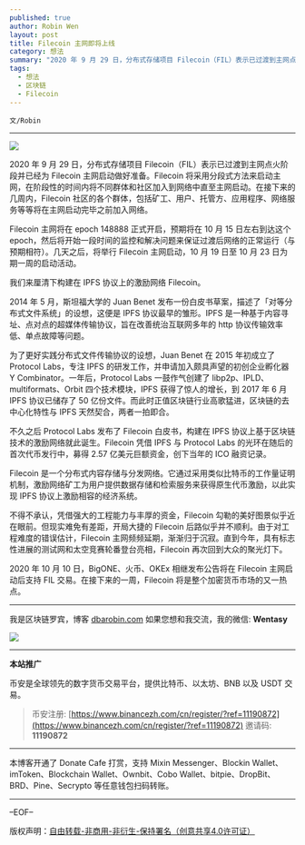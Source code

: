 ```yaml
---
published: true
author: Robin Wen
layout: post
title: Filecoin 主网即将上线
category: 想法
summary: "2020 年 9 月 29 日，分布式存储项目 Filecoin（FIL）表示已过渡到主网点火阶段并已经为 Filecoin 主网启动做好准备。Filecoin 将采用分段式方法来启动主网，在阶段性的时间内将不同群体和社区加入到网络中直至主网启动。在接下来的几周内，Filecoin 社区的各个群体，包括矿工、用户、托管方、应用程序、网络服务等等将在主网启动完毕之前加入网络。2020 年 10 月 10 日，BigONE、火币、OKEx 相继发布公告将在 Filecoin 主网启动后支持 FIL 交易。在接下来的一周，Filecoin 将是整个加密货币市场的又一热点。"
tags:
  - 想法
  - 区块链
  - Filecoin
---
```


`文/Robin`

***

![](https://cdn.dbarobin.com/l9kvln6.png)

2020 年 9 月 29 日，分布式存储项目 Filecoin（FIL）表示已过渡到主网点火阶段并已经为 Filecoin 主网启动做好准备。Filecoin 将采用分段式方法来启动主网，在阶段性的时间内将不同群体和社区加入到网络中直至主网启动。在接下来的几周内，Filecoin 社区的各个群体，包括矿工、用户、托管方、应用程序、网络服务等等将在主网启动完毕之前加入网络。

Filecoin 主网将在 epoch 148888 正式开启，预期将在 10 月 15 日左右到达这个 epoch，然后将开始一段时间的监控和解决问题来保证过渡后网络的正常运行（与预期相符）。几天之后，将举行 Filecoin 主网启动，10 月 19 日至 10 月 23 日为期一周的启动活动。

我们来厘清下构建在 IPFS 协议上的激励网络 Filecoin。

2014 年 5 月，斯坦福大学的 Juan Benet 发布一份白皮书草案，描述了「对等分布式文件系统」的设想，这便是 IPFS 协议最早的雏形。IPFS 是一种基于内容寻址、点对点的超媒体传输协议，旨在改善统治互联网多年的 http 协议传输效率低、单点故障等问题。

为了更好实践分布式文件传输协议的设想，Juan Benet 在 2015 年初成立了 Protocol Labs，专注 IPFS 的研发工作，并申请加入颇具声望的初创企业孵化器 Y Combinator。一年后，Protocol Labs 一鼓作气创建了 libp2p、IPLD、multiformats、Orbit 四个技术模块，IPFS 获得了惊人的增长，到 2017 年 6 月 IPFS 协议已储存了 50 亿份文件。而此时正值区块链行业高歌猛进，区块链的去中心化特性与 IPFS 天然契合，两者一拍即合。

不久之后 Protocol Labs 发布了 Filecoin 白皮书，构建在 IPFS 协议上基于区块链技术的激励网络就此诞生。Filecoin 凭借 IPFS 与 Protocol Labs 的光环在随后的首次代币发行中，募得 2.57 亿美元巨额资金，创下当年的 ICO 融资记录。

Filecoin 是一个分布式内容存储与分发网络。它通过采用类似比特币的工作量证明机制，激励网络矿工为用户提供数据存储和检索服务来获得原生代币激励，以此实现 IPFS 协议上激励相容的经济系统。

不得不承认，凭借强大的工程能力与丰厚的资金，Filecoin 勾勒的美好图景似乎近在眼前。但现实难免有差距，开局大捷的 Filecoin 后路似乎并不顺利。由于对工程难度的错误估计，Filecoin 主网频频延期，渐渐归于沉寂。直到今年，具有标志性进展的测试网和太空竞赛轮番登台亮相，Filecoin 再次回到大众的聚光灯下。

2020 年 10 月 10 日，BigONE、火币、OKEx 相继发布公告将在 Filecoin 主网启动后支持 FIL 交易。在接下来的一周，Filecoin 将是整个加密货币市场的又一热点。

***

我是区块链罗宾，博客 [dbarobin.com](https://dbarobin.com/)
如果您想和我交流，我的微信: **Wentasy**

![](https://cdn.dbarobin.com/v4yywe2.png)

***

**本站推广**

币安是全球领先的数字货币交易平台，提供比特币、以太坊、BNB 以及 USDT 交易。

> 币安注册: [https://www.binancezh.com/cn/register/?ref=11190872](https://www.binancezh.com/cn/register/?ref=11190872)
> 邀请码: **11190872**

***

本博客开通了 Donate Cafe 打赏，支持 Mixin Messenger、Blockin Wallet、imToken、Blockchain Wallet、Ownbit、Cobo Wallet、bitpie、DropBit、BRD、Pine、Secrypto 等任意钱包扫码转账。

<center>
    <div class="--donate-button"
         data-button-id="f8b9df0d-af9a-460d-8258-d3f435445075"
    ></div>
</center>

***

–EOF–

版权声明：[自由转载-非商用-非衍生-保持署名（创意共享4.0许可证）](http://creativecommons.org/licenses/by-nc-nd/4.0/deed.zh)